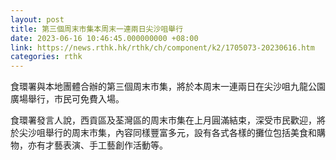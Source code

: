 ```yaml
---
layout: post
title: 第三個周末市集本周末一連兩日尖沙咀舉行
date: 2023-06-16 10:46:45.000000000 +08:00
link: https://news.rthk.hk/rthk/ch/component/k2/1705073-20230616.htm
categories: rthk
---
```


食環署與本地團體合辦的第三個周末市集，將於本周末一連兩日在尖沙咀九龍公園廣場舉行，市民可免費入場。

食環署發言人說，西貢區及荃灣區的周末市集在上月圓滿結束，深受市民歡迎，將於尖沙咀舉行的周末市集，內容同樣豐富多元，設有各式各樣的攤位包括美食和購物，亦有才藝表演、手工藝創作活動等。
